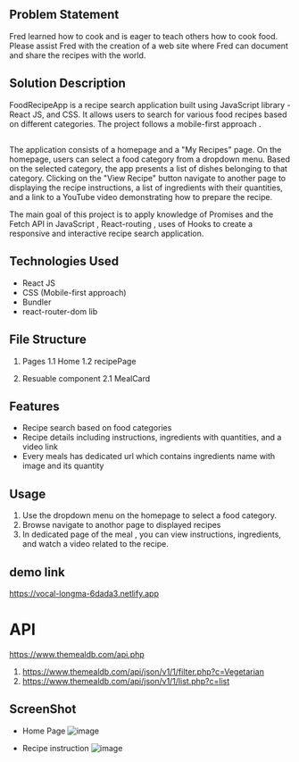 ## Problem Statement

Fred learned how to cook and is eager to teach others how to cook food. Please assist Fred with the creation of a web site where Fred can document and share the recipes with the world.

## Solution Description

FoodRecipeApp is a recipe search application built using JavaScript library - React JS, and CSS. It allows users to search for various food recipes based on different categories. The project follows a mobile-first approach .

##

The application consists of a homepage and a "My Recipes" page. On the homepage, users can select a food category from a dropdown menu. Based on the selected category, the app presents a list of dishes belonging to that category. Clicking on the "View Recipe" button navigate to another page to displaying the recipe instructions, a list of ingredients with their quantities, and a link to a YouTube video demonstrating how to prepare the recipe.

The main goal of this project is to apply knowledge of Promises and the Fetch API in JavaScript , React-routing , uses of Hooks to create a responsive and interactive recipe search application.

## Technologies Used

- React JS
- CSS (Mobile-first approach)
- Bundler
- react-router-dom lib

## File Structure

1.  Pages
    1.1 Home
    1.2 recipePage

2.  Resuable component
    2.1 MealCard

## Features

- Recipe search based on food categories
- Recipe details including instructions, ingredients with quantities, and a video link
- Every meals has dedicated url which contains ingredients name with image and its quantity

## Usage

1. Use the dropdown menu on the homepage to select a food category.
2. Browse navigate to anothor page to displayed recipes
3. In dedicated page of the meal , you can view instructions, ingredients, and watch a video related to the recipe.

## demo link

https://vocal-longma-6dada3.netlify.app

# API 
https://www.themealdb.com/api.php

1. https://www.themealdb.com/api/json/v1/1/filter.php?c=Vegetarian
2. https://www.themealdb.com/api/json/v1/1/list.php?c=list

## ScreenShot 

- Home Page 
![image](https://github.com/ojjasvi-jain/React-FoodRecipeApp/assets/85935892/4ac948f9-6040-4b3f-a074-0b930d2a2f76)

- Recipe instruction 
![image](https://github.com/ojjasvi-jain/React-FoodRecipeApp/assets/85935892/a7a91ae1-a8a5-4a90-81cf-37628c2946b3)



